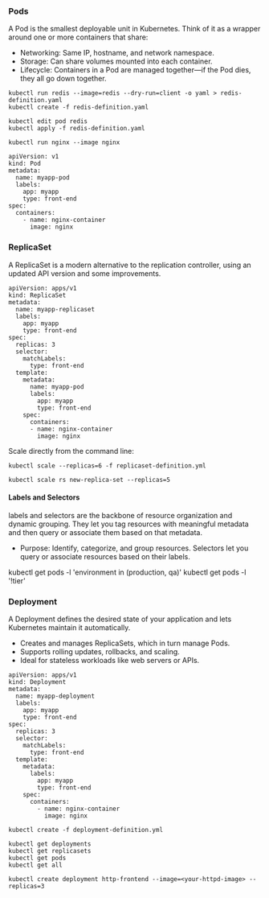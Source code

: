 ### Pods

A Pod is the smallest deployable unit in Kubernetes. Think of it as a wrapper around one or more containers that share:
- Networking: Same IP, hostname, and network namespace.
- Storage: Can share volumes mounted into each container.
- Lifecycle: Containers in a Pod are managed together—if the Pod dies, they all go down together.

```
kubectl run redis --image=redis --dry-run=client -o yaml > redis-definition.yaml
kubectl create -f redis-definition.yaml
```

```
kubectl edit pod redis
kubectl apply -f redis-definition.yaml
```

```
kubectl run nginx --image nginx

apiVersion: v1
kind: Pod
metadata:
  name: myapp-pod
  labels:
    app: myapp
    type: front-end
spec:
  containers:
    - name: nginx-container
      image: nginx
```

### ReplicaSet

A ReplicaSet is a modern alternative to the replication controller, using an updated API version and some improvements.
```
apiVersion: apps/v1
kind: ReplicaSet
metadata:
  name: myapp-replicaset
  labels:
    app: myapp
    type: front-end
spec:
  replicas: 3
  selector:
    matchLabels:
      type: front-end
  template:
    metadata:
      name: myapp-pod
      labels:
        app: myapp
        type: front-end
    spec:
      containers:
      - name: nginx-container
        image: nginx
```

Scale directly from the command line:
```
kubectl scale --replicas=6 -f replicaset-definition.yml
```
```
kubectl scale rs new-replica-set --replicas=5
```

#### Labels and Selectors
 labels and selectors are the backbone of resource organization and dynamic grouping. They let you tag resources with meaningful metadata and then query or associate them based on that metadata.
 - Purpose: Identify, categorize, and group resources.
Selectors let you query or associate resources based on their labels. 

kubectl get pods -l 'environment in (production, qa)'
kubectl get pods -l '!tier'

### Deployment

A Deployment defines the desired state of your application and lets Kubernetes maintain it automatically.
- Creates and manages ReplicaSets, which in turn manage Pods.
- Supports rolling updates, rollbacks, and scaling.
- Ideal for stateless workloads like web servers or APIs.

```
apiVersion: apps/v1
kind: Deployment
metadata:
  name: myapp-deployment
  labels:
    app: myapp
    type: front-end
spec:
  replicas: 3
  selector:
    matchLabels:
      type: front-end
  template:
    metadata:
      labels:
        app: myapp
        type: front-end
    spec:
      containers:
        - name: nginx-container
          image: nginx
```
```
kubectl create -f deployment-definition.yml
```

```
kubectl get deployments
kubectl get replicasets
kubectl get pods
kubectl get all
```
```
kubectl create deployment http-frontend --image=<your-httpd-image> --replicas=3
```

